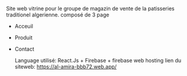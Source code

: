 Site web vitrine pour le groupe de magazin de vente de la patisseries traditionel algerienne.
composé de 3 page
- Acceuil
- Produit
- Contact
  
  Language utilisé: React.Js + Firebase + firebase web hosting
  lien du siteweb: https://al-amira-bbb72.web.app/
